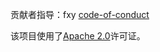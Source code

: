 贡献者指导：fxy
[code-of-conduct](code-of-conduct.md)

该项目使用了[Apache 2.0](https://www.apache.org/licenses/LICENSE-2.0)许可证。
